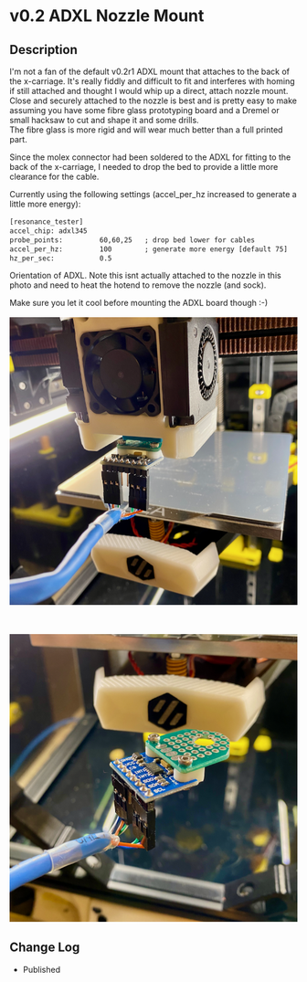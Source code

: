 # v0.2 ADXL Nozzle Mount

## Description

I'm not a fan of the default v0.2r1 ADXL mount that attaches to the back of the x-carriage.  It's really fiddly and difficult to fit and interferes with homing if still attached and thought I would whip up a direct, attach nozzle mount.
Close and securely attached to the nozzle is best and is pretty easy to make assuming you have some fibre glass prototyping board and a Dremel or small hacksaw to cut and shape it and some drills.  
The fibre glass is more rigid and will wear much better than a full printed part.

Since the molex connector had been soldered to the ADXL for fitting to the back of the x-carriage, I needed to drop the bed to provide a little more clearance for the cable.

Currently using the following settings (accel_per_hz increased to generate a little more energy):
```
[resonance_tester]
accel_chip: adxl345
probe_points:         60,60,25   ; drop bed lower for cables
accel_per_hz:         100        ; generate more energy [default 75]
hz_per_sec:           0.5
```
 
Orientation of ADXL. Note this isnt actually attached to the nozzle in this photo and need to 
heat the hotend to remove the nozzle (and sock). 

Make sure you let it cool before mounting the ADXL board though :-) <br><br>
![ADXL_Nozzle_Insitu.png](images/ADXL_Nozzle_Insitu.png)

<br><br>
![ADXL_Nozzle_Mount_With_Prototype_Board.png](images/ADXL_Nozzle_Mount_With_Prototype_Board.png)


## Change Log

* Published
